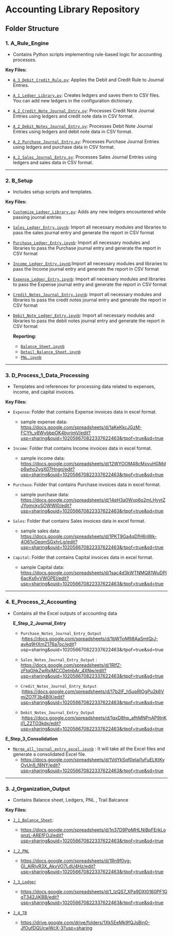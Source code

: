 # Accounting Library Repository

## Folder Structure

### 1. A_Rule_Engine

- Contains Python scripts implementing rule-based logic for accounting processes.

**Key Files:**
- [`A_3_Debit_Credit_Rule.py`](https://github.com/Muskan-s-9/Accounting-Library/blob/main/Accounting_Library/A_Rule_Engine/A_3_Debit_Credit_Rule.py): Applies the Debit and Credit Rule to Journal Entries.
  
- [`A_1_Ledger_Library.py`](https://github.com/Muskan-s-9/Accounting-Library/blob/main/Accounting_Library/A_Rule_Engine/A_1_Ledger_Library.py): Creates ledgers and saves them to CSV files. You can add new ledgers in the configuration dictionary.
  
- [`A_2_Credit_Note_Journal_Entry.py`](https://github.com/Muskan-s-9/Accounting-Library/blob/main/Accounting_Library/A_Rule_Engine/A_2_Credit_Note_Journal_Entry.py): Processes Credit Note Journal Entries using ledgers and credit note data in CSV format.
  
- [`A_2_Debit_Notes_Journal_Entry.py`](https://github.com/Muskan-s-9/Accounting-Library/blob/main/Accounting_Library/A_Rule_Engine/A_2_Debit_Notes_Journal_Entry.py): Processes Debit Note Journal Entries using ledgers and debit note data in CSV format.
  
- [`A_2_Purchase_Journal_Entry.py`](https://github.com/Muskan-s-9/Accounting-Library/blob/main/Accounting_Library/A_Rule_Engine/A_2_Purchase_Journal_Entry.py): Processes Purchase Journal Entries using ledgers and purchase data in CSV format.

- [`A_2_Sales_Journal_Entry.py`](https://github.com/Muskan-s-9/Accounting-Library/blob/main/Accounting_Library/A_Rule_Engine/A_2_Sales_Journal_Entry.py): Processes Sales Journal Entries using ledgers and sales data in CSV format.

     

---

### 2. B_Setup

- Includes setup scripts and templates.

**Key Files:**
- [`Customize_Ledger_Library.py`](https://github.com/Muskan-s-9/Accounting-Library/blob/main/Accounting_Library/B_Setup/B_1_Ledger_Setup/Customize_Ledger_Library.py): Adds any new ledgers encountered while passing journal entries
-  [`Sales_Ledger_Entry.ipynb`](https://github.com/Muskan-s-9/Accounting-Library/blob/main/Accounting_Library/B_Setup/B_3_Sales_Codes/Sales_Ledger_Entry.ipynb): Import all necessary modules and libraries to pass the sales journal entry and generate the report in CSV format

- [`Purchase_Ledger_Entry.ipynb`](https://github.com/Muskan-s-9/Accounting-Library/blob/main/Accounting_Library/B_Setup/B_4_Purchase_Codes/Purchase_Ledger_Entry.ipynb): Import all necessary modules and libraries to pass the Purchase journal entry and generate the report in CSV format
  
- [`Income_Ledger_Entry.ipynb`](https://github.com/Muskan-s-9/Accounting-Library/blob/main/Accounting_Library/B_Setup/B_5_Income_Codes/Income_Ledger_Entry.ipynb):Import all necessary modules and libraries to pass the Income journal entry and generate the report in CSV format
  
- [`Expense_Ledger_Entry.ipynb`](https://github.com/Muskan-s-9/Accounting-Library/blob/main/Accounting_Library/B_Setup/B_6_Expense_Code/Expense_Ledger_Entry.ipynb): Import all necessary modules and libraries to pass the Expense journal entry and generate the report in CSV format
  
- [`Credit_Notes_Journal_Entry.ipynb`](https://github.com/Muskan-s-9/Accounting-Library/blob/main/Accounting_Library/B_Setup/B_7_Credit_Notes_Code/Credit_Notes_Journal_Entry.ipynb): Import all necessary modules and libraries to pass the credit notes journal entry and generate the report in CSV format
  
- [`Debit_Note_Ledger_Entry.ipynb`](https://github.com/Muskan-s-9/Accounting-Library/blob/main/Accounting_Library/B_Setup/B_8_Debit_Notes_Code/Debit_Note_Ledger_Entry.ipynb):
  Import all necessary modules and libraries to pass the debit notes journal entry and generate the report in CSV format

  **Reporting:**
  - [`Balance_Sheet.ipynb`](https://github.com/Muskan-s-9/Accounting-Library/blob/main/Accounting_Library/B_Setup/B_9_Reporting_Codes/Balance_Sheet.ipynb)
  - [`Detail_Balance_Sheet.ipynb`](https://github.com/Muskan-s-9/Accounting-Library/blob/main/Accounting_Library/B_Setup/B_9_Reporting_Codes/Detail_Balance_Sheet.ipynb)
  - [`PNL.ipynb`](https://github.com/Muskan-s-9/Accounting-Library/blob/main/Accounting_Library/B_Setup/B_9_Reporting_Codes/PNL.ipynb)
---


### 3.  D_Process_1_Data_Processing

- Templates and references for processing data related to expenses, income, and capital invoices.

**Key Files:**
 - `Expense`: Folder that contains  Expense invoices data in excel format.
   -  sample expense data: https://docs.google.com/spreadsheets/d/1aKeKkcJGzM-FCYh_v8WybbpOK4byrimV/edit?usp=sharing&ouid=102056670822337622463&rtpof=true&sd=true
 
 - `Income`: Folder that contains  Income invoices data in excel format.
    - sample income  data: https://docs.google.com/spreadsheets/d/12WYOOM48cMxvuHGMdp6who2ygX07Hngn/edit?usp=sharing&ouid=102056670822337622463&rtpof=true&sd=true
 
 - `Purchase`: Folder that contains  Purchase invoices data in excel format.
    - sample purchase data: https://docs.google.com/spreadsheets/d/14eH3a0Wxp6o2mLHyytZJYomckySOWWI0/edit?usp=sharing&ouid=102056670822337622463&rtpof=true&sd=true
 
 - `Sales`: Folder that contains  Sales invoices data in excel format.
    - sample sales data: https://docs.google.com/spreadsheets/d/1PKT9Ga4qDfH6nWk-4O61vOeqmSGxhrLg/edit?usp=sharing&ouid=102056670822337622463&rtpof=true&sd=true
 
 - `Capital`: Folder that contains  Capital invoices data in excel format.
    - sample Capital data: https://docs.google.com/spreadsheets/d/1sac4d3kWTNMQ81WuDPi6acKs6yVWGPEl/edit?usp=sharing&ouid=102056670822337622463&rtpof=true&sd=true
---

### 4. E_Process_2_Accounting

- Contains all the Excel outputs of accounting data

  **E_Step_2_Journal_Entry**
    - `Purchase_Notes_Journal_Entry_Output` :https://docs.google.com/spreadsheets/d/1bWTpM98AaSmtQrJ-avAq9HXmZ176a7oc/edit?    usp=sharing&ouid=102056670822337622463&rtpof=true&sd=true
      
    - `Sales_Notes_Journal_Entry_Output` : https://docs.google.com/spreadsheets/d/1RIfZ-zFtqGhkZwRxjMCCDetnbAr_4XNw/edit?usp=sharing&ouid=102056670822337622463&rtpof=true&sd=true
      
    - `Credit_Notes_Journal_Entry_Output` :https://docs.google.com/spreadsheets/d/17b2lF_h5upRlOgPu2k6VmjZO7F3b4BlX/edit?usp=sharing&ouid=102056670822337622463&rtpof=true&sd=true
  
    - `Debit_Notes_Journal_Entry_Output` :https://docs.google.com/spreadsheets/d/1qxD8hp_afhMNPnAP9lnKjl1_Z2TO3kdx/edit?usp=sharing&ouid=102056670822337622463&rtpof=true&sd=true
 
 **E_Step_3_Consolidation**
   - [`Merge_all_journal_entry_excel.ipynb`]('https://github.com/Muskan-s-9/Accounting-Library/blob/main/Accounting_Library/E_Process_2_Accounting/E_Step_3_Consolidation/Merge_all_journal_entry_excel.ipynb') : It will take all the Excel files and generate a consolidated Excel file.
     -  https://docs.google.com/spreadsheets/d/1VdYkSqf0eIai1yFuELKtKyOyUn9_f8NY/edit?usp=sharing&ouid=102056670822337622463&rtpof=true&sd=true
    


    
---



### 3.  J_Organization_Output

- Contains  Balance sheet, Ledgers, PNL , Trail Balcance

**Key Files:**
- [`J_1_Balance_Sheet`](https://github.com/Muskan-s-9/Accounting-Library/tree/main/Accounting_Library/J_Organization_Output/J_1_Balance_Sheet):
    - https://docs.google.com/spreadsheets/d/1n37D9PpMHLNjBpFErkLoqnzL-AREfFOJ/edit?usp=sharing&ouid=102056670822337622463&rtpof=true&sd=true

- [`J_2_PNL`](https://github.com/Muskan-s-9/Accounting-Library/tree/main/Accounting_Library/J_Organization_Output/J_2_PNL)
    - https://docs.google.com/spreadsheets/d/1Rn9f0vg-GI_AIRIyR3X_AkvVO7LdU4Hz/edit?usp=sharing&ouid=102056670822337622463&rtpof=true&sd=true

- [`J_3_Ledger`](https://github.com/Muskan-s-9/Accounting-Library/tree/main/Accounting_Library/J_Organization_Output/J_3_Ledger)
    - https://docs.google.com/spreadsheets/d/1_IzQS7_XPa9DXt0160PF1GqT342JjKBB/edit?usp=sharing&ouid=102056670822337622463&rtpof=true&sd=true

- [`J_4_TB`](https://github.com/Muskan-s-9/Accounting-Library/tree/main/Accounting_Library/J_Organization_Output/J_4_TB)
    - https://drive.google.com/drive/folders/1Xk5EeMk9fQJsBin0-JfOufDQUcwWcX-3?usp=sharing





